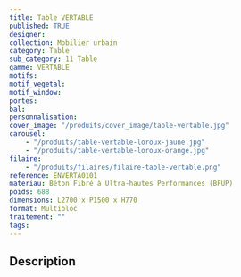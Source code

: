 ```yaml
---
title: Table VERTABLE
published: TRUE
designer:
collection: Mobilier urbain
category: Table
sub_category: 11 Table
gamme: VERTABLE
motifs:
motif_vegetal:
motif_window:
portes:
bal:
personnalisation:
cover_image: "/produits/cover_image/table-vertable.jpg"
carousel:
    - "/produits/table-vertable-loroux-jaune.jpg"
    - "/produits/table-vertable-loroux-orange.jpg"
filaire:
    - "/produits/filaires/filaire-table-vertable.png"
reference: ENVERTA0101
materiau: Béton Fibré à Ultra-hautes Performances (BFUP)
poids: 688
dimensions: L2700 x P1500 x H770
format: Multibloc
traitement: ""
tags:
---
```


## Description
